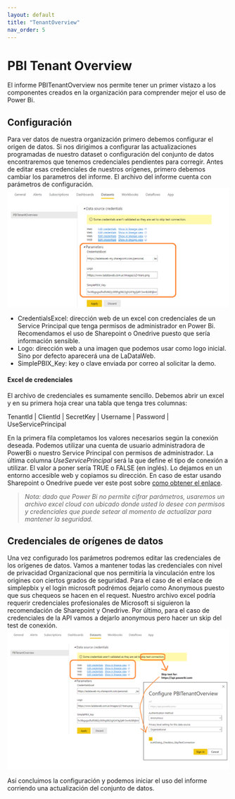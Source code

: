 ```yaml
---
layout: default
title: "TenantOverview"
nav_order: 5
---
```


# PBI Tenant Overview

El informe PBITenantOverview nos permite tener un primer vistazo a los componentes creados en la organización para comprender mejor el uso de Power Bi.

## Configuración

Para ver datos de nuestra organización primero debemos configurar el origen de datos. Si nos dirigimos a configurar las actualizaciones programadas de nuestro dataset o configuración del conjunto de datos encontraremos que tenemos credenciales pendientes para corregir.
Antes de editar esas credenciales de nuestros orígenes, primero debemos cambiar los parametros del informe.
El archivo del informe cuenta con parámetros de configuración.
![parametros](Media/PBI%20Tenant%20overview/config1.png)
- CredentialsExcel: dirección web de un excel con credenciales de un Service Principal que tenga permisos de administrador en Power Bi. Recomendamos el uso de Sharepoint o Onedrive puesto que sería información sensible.
- Logo: dirección web a una imagen que podemos usar como logo inicial. Sino por defecto aparecerá una de LaDataWeb.
- SimplePBIX_Key: key o clave enviada por correo al solicitar la demo.

#### Excel de credenciales

El archivo de credenciales es sumamente sencillo. Debemos abrir un excel y en su primera hoja crear una tabla que tenga tres columnas: 

TenantId | ClientId | SecretKey | Username | Password | UseServicePrincipal

En la primera fila completamos los valores necesarios según la conexión deseada. Podemos utilizar una cuenta de usuario administradora de PowerBi o nuestro Service Principal con permisos de administrador. La última columna _UseServicePrincipal_ será la que define el tipo de conexión a utilizar. El valor a poner sería TRUE o FALSE (en inglés). Lo dejamos en un entorno accesible web y copiamos su dirección. En caso de estar usando Sharepoint o Onedrive puede ver este post sobre <a href="https://blog.ladataweb.com.ar/post/185337134590/alternativa-para-conectar-power-bi-a-onedrive">como obtener el enlace</a>.

>*Nota: dado que Power Bi no permite cifrar parámetros, usaremos un archivo excel cloud con ubicado donde usted lo desee con permisos y credenciales que puede setear al momento de actualizar para mantener la seguridad.*

## Credenciales de orígenes de datos

Una vez configurado los parámetros podremos editar las credenciales de los orígenes de datos. Vamos a mantener todas las credenciales con nivel de privacidad Organizacional que nos permitiría la vinculación entre los origines con ciertos grados de seguridad. Para el caso de el enlace de simplepbix y el login microsoft podrémos dejarlo como Anonymous puesto que sus chequeos se hacen en el request. Nuestro archivo excel podría requerir credenciales profesionales de Microsoft si siguieron la recomendación de Sharepoint y Onedrive. Por último, para el caso de credenciales de la API vamos a dejarlo anonymous pero hacer un skip del test de conexión.
![credenciales](Media/PBI%20Tenant%20overview/config2.png)

Así concluimos la configuración y podemos iniciar el uso del informe corriendo una actualización del conjunto de datos.